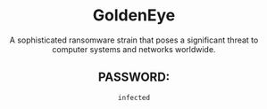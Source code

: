 <div align="center">

# GoldenEye

A sophisticated ransomware strain that poses a significant threat to computer systems and networks worldwide.

## PASSWORD: 

```
infected
```

</div>
